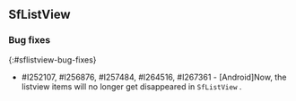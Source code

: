 ## SfListView

### Bug fixes
{:#sflistview-bug-fixes}

* \#I252107, #I256876, #I257484, #I264516, #I267361 - [Android]Now, the listview items will no longer get disappeared in `SfListView` .